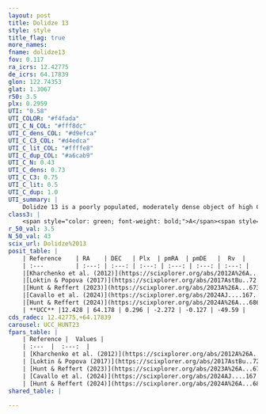 ```yaml
---
layout: post
title: Dolidze 13
style: style
title_flag: true
more_names: 
fname: dolidze13
fov: 0.117
ra_icrs: 12.42775
de_icrs: 64.17839
glon: 122.74353
glat: 1.3067
r50: 3.5
plx: 0.2959
UTI: "0.58"
UTI_COLOR: "#f4fada"
UTI_C_N_COL: "#fff8dc"
UTI_C_dens_COL: "#d9efca"
UTI_C_C3_COL: "#d4edca"
UTI_C_lit_COL: "#ffffe8"
UTI_C_dup_COL: "#a6cab9"
UTI_C_N: 0.43
UTI_C_dens: 0.73
UTI_C_C3: 0.75
UTI_C_lit: 0.5
UTI_C_dup: 1.0
UTI_summary: |
    Dolidze 13 is a poorly populated, moderately dense object of high C3 quality. It is moderately studied in the literature.
class3: |
    <span style="color: green; font-weight: bold;">A</span><span style="color: #FFC300; font-weight: bold;">B</span>
r_50_val: 3.5
N_50_val: 43
scix_url: Dolidze%2013
posit_table: |
    | Reference    | RA    | DEC   | Plx  | pmRA  | pmDE   |  Rv  |
    | :---         | :---: | :---: | :---: | :---: | :---: | :---: |
    |[Kharchenko et al. (2012)](https://scixplorer.org/abs/2012A%26A...543A.156K) | 12.51 | 64.091 | -- | -1.49 | 2.45 | -- |
    |[Loktin & Popova (2017)](https://scixplorer.org/abs/2017AstBu..72..257L) | 12.495 | 64.126 | -- | -0.018 | 2.513 | -- |
    |[Hunt & Reffert (2023)](https://scixplorer.org/abs/2023A%26A...673A.114H) | 12.33 | 64.197 | 0.298 | -2.265 | -0.104 | -- |
    |[Cavallo et al. (2024)](https://scixplorer.org/abs/2024AJ....167...12C) | 12.339 | 64.2 | 0.297 | -- | -- | -- |
    |[Hunt & Reffert (2024)](https://scixplorer.org/abs/2024A%26A...686A..42H) | 12.33 | 64.197 | 0.298 | -2.265 | -0.104 | -- |
    | **UCC** |12.428 | 64.178 | 0.296 | -2.272 | -0.127 | -49.59 | 
cds_radec: 12.42775,+64.17839
carousel: UCC_HUNT23
fpars_table: |
    | Reference |  Values |
    | :---  |  :---:  |
    | [Kharchenko et al. (2012)](https://scixplorer.org/abs/2012A%26A...543A.156K) | `e_bv=0.35, distance=2400, log_age=8.962` |
    | [Loktin & Popova (2017)](https://scixplorer.org/abs/2017AstBu..72..257L) | `E(B-V)=0.338, Dmod=13.335, logt=8.93` |
    | [Hunt & Reffert (2023)](https://scixplorer.org/abs/2023A%26A...673A.114H) | `AV50=2.007, diffAV50=0.458, MOD50=12.464, logAge50=7.435` |
    | [Cavallo et al. (2024)](https://scixplorer.org/abs/2024AJ....167...12C) | `AV50=2.09, dMod50=12.25, logAge50=7.67, [Fe/H]50=0.27` |
    | [Hunt & Reffert (2024)](https://scixplorer.org/abs/2024A%26A...686A..42H) | `MassJ=302.953` |
shared_table: |
    
---
```

